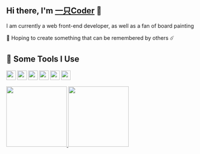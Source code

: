 <h2>Hi there, I'm <a href="#">一只Coder</a> 👋</h2>
<p>I am currently a web front-end developer, as well as a fan of board painting</p>
<p>🌠 Hoping to create something that can be remembered by others ☄️</p>

<h2>🚀 Some Tools I Use</h2>
<p align="left">
  <code><img  src="https://cdn.jsdelivr.net/gh/devicons/devicon/icons/javascript/javascript-original.svg" height="25"/></code>
  <code><img src="https://cdn.jsdelivr.net/gh/devicons/devicon/icons/typescript/typescript-original.svg" height="25"/></code>
  <code><img src="https://cdn.jsdelivr.net/gh/devicons/devicon/icons/nodejs/nodejs-original.svg" height="25"/></code>
  <code><img src="https://cdn.jsdelivr.net/gh/devicons/devicon/icons/react/react-original.svg" height="25"/></code>
  <code><img src="https://cdn.jsdelivr.net/gh/devicons/devicon/icons/vuejs/vuejs-original.svg" height="25"/></code>
  <code><img src="https://cdn.jsdelivr.net/gh/devicons/devicon/icons/sass/sass-original.svg" height="25"/></code>
</p>

<div>
<a href="https://github.com/srqAndwr">
  <img height="160" src="https://github-readme-stats.vercel.app/api?username=srqAndwr&show_icons=true&theme=radical"/>
</a>

<a href="https://github.com/srqAndwr">
  <img height="160" src="https://github-readme-stats.vercel.app/api/top-langs/?username=srqAndwr&layout=compact&theme=radical&bg_color=30,ff758c,e4efe9&text_color=ffffff&title_color=29323c"/>
</a>
</div>

